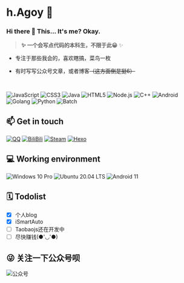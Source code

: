 <img align="right" src="https://github-readme-stats.vercel.app/api?username=Mufanc&show_icons=true&custom_title=Dashboard&hide_border=true" alt=""/>

# h.Agoy 🔭

### Hi there 👋 This... It's me? Okay.

> **✨ 一个会写点代码的本科生，不限于此😀** ✨

<img align="right" src="https://github-readme-stats.vercel.app/api/top-langs?username=Mufanc&layout=compact&count_private=false&hide_border=true" alt="">

* 专注于那些我会的，喜欢瞎搞，菜鸟一枚

* 有时写写公众号文章，或者博客<del>（这方面倒是挺6）</del>

<br/>

![JavaScript](https://img.shields.io/badge/-JavaScript-e5cd0c?style=flat-square&logo=JavaScript&logoColor=000)
![CSS3](https://img.shields.io/badge/-CSS3-1572b6?style=flat-square&logo=CSS3&labelColor=1572b6)
![Java](https://img.shields.io/badge/-Java-ce0000?style=flat-square&logo=Java&logoColor=fff)
![HTML5](https://img.shields.io/badge/-HTML5-e34f26?style=flat-square&logo=HTML5&logoColor=fff)
![Node.js](https://img.shields.io/badge/-Node.js-339933?style=flat-square&logo=Node.js&logoColor=fff)
![C++](https://img.shields.io/badge/-C%2b%2b-cc961c?style=flat-square&logo=C%2b%2b&logoColor=fff)
![Android](https://img.shields.io/badge/-Android-3ddc84?style=flat-square&logo=android&logoColor=fff)
![Golang](https://img.shields.io/badge/-Golang-00add8?style=flat-square&logo=go&logoColor=fff)
![Python](https://img.shields.io/badge/-Python-3776ab?style=flat-square&logo=python&logoColor=fff)
![Batch](https://img.shields.io/badge/-Batch-4d4d4d?style=flat-square&logo=windows%20terminal&logoColor=fff)

## 📫 Get in touch

[![QQ](https://img.shields.io/badge/-QQ-eb1923?style=flat-square&logo=Tencent%20QQ&logoColor=fff)](http://wpa.qq.com/msgrd?v=3&uin=1341361765&site=qq&menu=yes)
[![BiliBili](https://img.shields.io/badge/-Tiamo奕-00a1d6?style=flat-square&logo=bilibili&logoColor=fff)](https://space.bilibili.com/432373131)
[![Steam](https://img.shields.io/badge/-Etongxue-000000?style=flat-square&logo=steam&logoColor=white&labelColor=000000)](https://steamcommunity.com/id/tiamo6861)
[![Hexo](https://img.shields.io/badge/-Hexo-0e83cd?style=flat-square&logo=hexo&logoColor=white)](https://etongxue.xyz/)


## 💻 Working environment

![Windows 10 Pro](https://img.shields.io/badge/Windows%2010%20Pro-00adef?style=flat-square&logo=windows&logoColor=ffffff)
![Ubuntu 20.04 LTS](https://img.shields.io/badge/Ubuntu%2020.04%20LTS-dd4814?style=flat-square&logo=ubuntu&logoColor=ffffff)
![Android 11](https://img.shields.io/badge/Android%2011-3ddc84?style=flat-square&logo=android&logoColor=ffffff)


## 🗓️ Todolist

- [x] 个人blog
- [x] iSmartAuto
- [ ] Taobaojs还在开发中
- [ ] 尽快赚钱(●'◡'●)

## 😜 关注一下公众号呗
![公众号](https://i.loli.net/2021/11/05/bcySezJvoamgY69.png)
